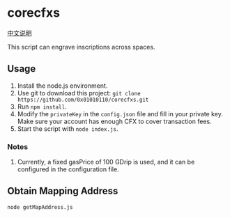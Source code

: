 # corecfxs

[中文说明](./readmezh.md)

This script can engrave inscriptions across spaces.

## Usage

1. Install the node.js environment.
2. Use git to download this project: `git clone https://github.com/0x01010110/corecfxs.git`
3. Run `npm install`.
4. Modify the `privateKey` in the `config.json` file and fill in your private key. Make sure your account has enough CFX to cover transaction fees.
5. Start the script with `node index.js`.

### Notes

1. Currently, a fixed gasPrice of 100 GDrip is used, and it can be configured in the configuration file.

## Obtain Mapping Address

```shell
node getMapAddress.js
```
